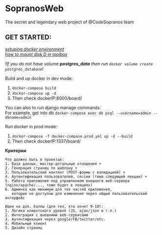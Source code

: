 # SopranosWeb
The secret  and legendary web project of @CodeSopranos team
## GET STARTED:
[*setuping docker environment*](https://testdriven.io/blog/dockerizing-django-with-postgres-gunicorn-and-nginx/)<br>
[*how to mount disk D in toolbox*](https://headsigned.com/posts/mounting-docker-volumes-with-docker-toolbox-for-windows/)

*!If you do not have volume **postgres_data** then run ```docker volume create postgres_database```*!

Build and up docker in dev mode:
 1. ```docker-compose build```<br>
 2. ```docker-compose up -d```<br>
 3. Then check dockerIP:8000/board/<br>

You can also to run django manage commands. <br>
For example, get into db ```docker-compose exec db psql --username=admin --dbname=admin ```

Run docker in prod mode:
 1. ```docker-compose -f docker-compose.prod.yml up -d --build```<br>
 2. Then check dockerIP:1337/board/<br>


**Критерии**<br>
```
Что должно быть в проектах:
1. База данных, мастер-детальные отношения +
2. Генерация страниц по шаблону +
3. Пользовательский контент (POST-формы с валидацией) +
4. Аутентификация пользователей, сессии (тема следующей лекции) +
5. Работа приложения под управлением внешнего веб-сервера (nginx/apache/..., тоже будет в лекциях)
6. Админка как минимум для тех частей приложения, 
   которые не доступны для изменения через общий пользовательский интерфейс

Идеи на доп. баллы (для тех, кто хочет 9-10):
1. Логика клиентского уровня (JS, ajax/json и т.п.)
2. Интеграция с внешними веб-сервисами
3. Аутентификация через google/FB/twitter/etc.
4. Мобильный клиент
5. Дизайн страниц
``` 
